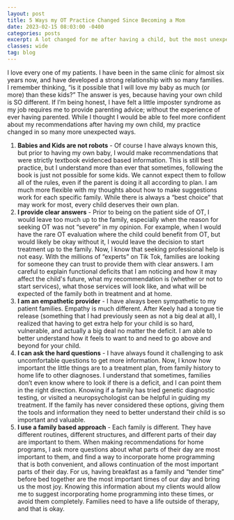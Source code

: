 ```yaml
---
layout: post
title: 5 Ways my OT Practice Changed Since Becoming a Mom
date: 2023-02-15 08:03:00 -0400
categories: posts
excerpt: A lot changed for me after having a child, but the most unexpected changes happened within my practice
classes: wide
tag: blog
---
```


I love every one of my patients. I have been in the same clinic for almost six years now, and have developed a strong relationship with so many families. I remember thinking, “is it possible that I will love my baby as much (or more) than these kids?” The answer is yes, because having your own child is SO different. If I’m being honest, I have felt a little imposter syndrome as my job requires me to provide parenting advice; without the experience of ever having parented. While I thought I would be able to feel more confident about my recommendations after having my own child, my practice changed in so many more unexpected ways.

1. **Babies and Kids are not robots** - Of course I have always known this, but prior to having my own baby, I would make recommendations that were strictly textbook evidenced based information. This is still best practice, but I understand more than ever that sometimes, following the book is just not possible for some kids. We cannot expect them to follow all of the rules, even if the parent is doing it all according to plan. I am much more flexible with my thoughts about how to make suggestions work for each specific family. While there is always a “best choice” that may work for most, every child deserves their own plan.
2. **I provide clear answers** - Prior to being on the patient side of OT, I would leave too much up to the family, especially when the reason for seeking OT was not “severe” in my opinion. For example, when I would have the rare OT evaluation where the child could benefit from OT, but would likely be okay without it, I would leave the decision to start treatment up to the family. Now, I know that seeking professional help is not easy. With the millions of “experts” on Tik Tok, families are looking for someone they can trust to provide them with clear answers. I am careful to explain functional deficits that I am noticing and how it may affect the child's future, what my recommendation is (whether or not to start services), what those services will look like, and what will be expected of the family both in treatment and at home.
3. **I am an empathetic provider** - I have always been sympathetic to my patient families. Empathy is much different. After Keely had a tongue tie release (something that I had previously seen as not a big deal at all), I realized that having to get extra help for your child is so hard, vulnerable, and actually a big deal no matter the deficit. I am able to better understand how it feels to want to and need to go above and beyond for your child.
4. **I can ask the hard questions** - I have always found it challenging to ask uncomfortable questions to get more information. Now, I know how important the little things are to a treatment plan, from family history to home life to other diagnoses. I understand that sometimes, families don’t even know where to look if there is a deficit, and I can point them in the right direction. Knowing if a family has tried genetic diagnostic testing, or visited a neuropsychologist can be helpful in guiding my treatment. If the family has never considered these options, giving them the tools and information they need to better understand their child is so important and valuable.
5. **I use a family based approach** - Each family is different. They have different routines, different structures, and different parts of their day are important to them. When making recommendations for home programs, I ask more questions about what parts of their day are most important to them, and find a way to incorporate home programming that is both convenient, and allows continuation of the most important parts of their day. For us, having breakfast as a family and “tender time” before bed together are the most important times of our day and bring us the most joy. Knowing this information about my clients would allow me to suggest incorporating home programming into these times, or avoid them completely. Families need to have a life outside of therapy, and that is okay.
